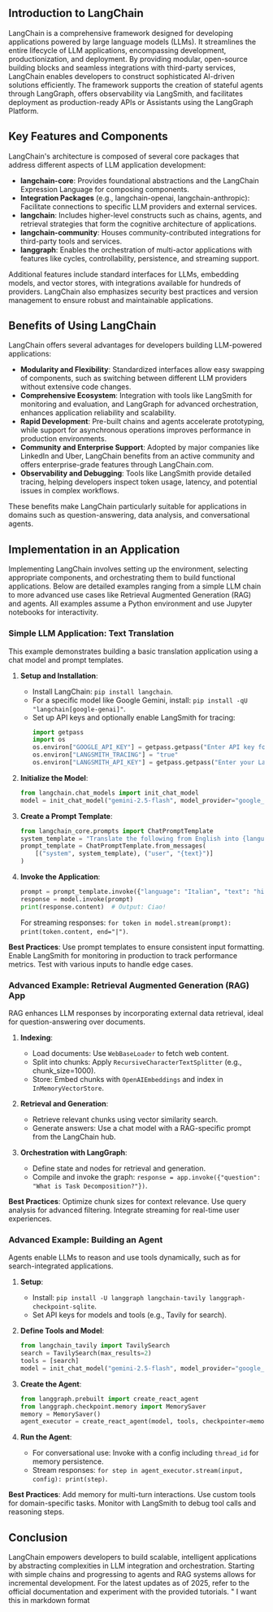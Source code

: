 

## Introduction to LangChain

LangChain is a comprehensive framework designed for developing applications powered by large language models (LLMs). It streamlines the entire lifecycle of LLM applications, encompassing development, productionization, and deployment. By providing modular, open-source building blocks and seamless integrations with third-party services, LangChain enables developers to construct sophisticated AI-driven solutions efficiently. The framework supports the creation of stateful agents through LangGraph, offers observability via LangSmith, and facilitates deployment as production-ready APIs or Assistants using the LangGraph Platform.

## Key Features and Components

LangChain's architecture is composed of several core packages that address different aspects of LLM application development:

- **langchain-core**: Provides foundational abstractions and the LangChain Expression Language for composing components.
- **Integration Packages** (e.g., langchain-openai, langchain-anthropic): Facilitate connections to specific LLM providers and external services.
- **langchain**: Includes higher-level constructs such as chains, agents, and retrieval strategies that form the cognitive architecture of applications.
- **langchain-community**: Houses community-contributed integrations for third-party tools and services.
- **langgraph**: Enables the orchestration of multi-actor applications with features like cycles, controllability, persistence, and streaming support.

Additional features include standard interfaces for LLMs, embedding models, and vector stores, with integrations available for hundreds of providers. LangChain also emphasizes security best practices and version management to ensure robust and maintainable applications.

## Benefits of Using LangChain

LangChain offers several advantages for developers building LLM-powered applications:

- **Modularity and Flexibility**: Standardized interfaces allow easy swapping of components, such as switching between different LLM providers without extensive code changes.
- **Comprehensive Ecosystem**: Integration with tools like LangSmith for monitoring and evaluation, and LangGraph for advanced orchestration, enhances application reliability and scalability.
- **Rapid Development**: Pre-built chains and agents accelerate prototyping, while support for asynchronous operations improves performance in production environments.
- **Community and Enterprise Support**: Adopted by major companies like LinkedIn and Uber, LangChain benefits from an active community and offers enterprise-grade features through LangChain.com.
- **Observability and Debugging**: Tools like LangSmith provide detailed tracing, helping developers inspect token usage, latency, and potential issues in complex workflows.

These benefits make LangChain particularly suitable for applications in domains such as question-answering, data analysis, and conversational agents.

## Implementation in an Application

Implementing LangChain involves setting up the environment, selecting appropriate components, and orchestrating them to build functional applications. Below are detailed examples ranging from a simple LLM chain to more advanced use cases like Retrieval Augmented Generation (RAG) and agents. All examples assume a Python environment and use Jupyter notebooks for interactivity.

### Simple LLM Application: Text Translation

This example demonstrates building a basic translation application using a chat model and prompt templates.

1. **Setup and Installation**:
   - Install LangChain: `pip install langchain`.
   - For a specific model like Google Gemini, install: `pip install -qU "langchain[google-genai]"`.
   - Set up API keys and optionally enable LangSmith for tracing:
     ```python
     import getpass
     import os
     os.environ["GOOGLE_API_KEY"] = getpass.getpass("Enter API key for Google Gemini: ")
     os.environ["LANGSMITH_TRACING"] = "true"
     os.environ["LANGSMITH_API_KEY"] = getpass.getpass("Enter your LangSmith API key: ")
     ```

2. **Initialize the Model**:
   ```python
   from langchain.chat_models import init_chat_model
   model = init_chat_model("gemini-2.5-flash", model_provider="google_genai")
   ```

3. **Create a Prompt Template**:
   ```python
   from langchain_core.prompts import ChatPromptTemplate
   system_template = "Translate the following from English into {language}"
   prompt_template = ChatPromptTemplate.from_messages(
       [("system", system_template), ("user", "{text}")]
   )
   ```

4. **Invoke the Application**:
   ```python
   prompt = prompt_template.invoke({"language": "Italian", "text": "hi!"})
   response = model.invoke(prompt)
   print(response.content)  # Output: Ciao!
   ```
   For streaming responses: `for token in model.stream(prompt): print(token.content, end="|")`.

**Best Practices**: Use prompt templates to ensure consistent input formatting. Enable LangSmith for monitoring in production to track performance metrics. Test with various inputs to handle edge cases.

### Advanced Example: Retrieval Augmented Generation (RAG) App

RAG enhances LLM responses by incorporating external data retrieval, ideal for question-answering over documents.

1. **Indexing**:
   - Load documents: Use `WebBaseLoader` to fetch web content.
   - Split into chunks: Apply `RecursiveCharacterTextSplitter` (e.g., chunk_size=1000).
   - Store: Embed chunks with `OpenAIEmbeddings` and index in `InMemoryVectorStore`.

2. **Retrieval and Generation**:
   - Retrieve relevant chunks using vector similarity search.
   - Generate answers: Use a chat model with a RAG-specific prompt from the LangChain hub.

3. **Orchestration with LangGraph**:
   - Define state and nodes for retrieval and generation.
   - Compile and invoke the graph: `response = app.invoke({"question": "What is Task Decomposition?"})`.

**Best Practices**: Optimize chunk sizes for context relevance. Use query analysis for advanced filtering. Integrate streaming for real-time user experiences.

### Advanced Example: Building an Agent

Agents enable LLMs to reason and use tools dynamically, such as for search-integrated applications.

1. **Setup**:
   - Install: `pip install -U langgraph langchain-tavily langgraph-checkpoint-sqlite`.
   - Set API keys for models and tools (e.g., Tavily for search).

2. **Define Tools and Model**:
   ```python
   from langchain_tavily import TavilySearch
   search = TavilySearch(max_results=2)
   tools = [search]
   model = init_chat_model("gemini-2.5-flash", model_provider="google_genai")
   ```

3. **Create the Agent**:
   ```python
   from langgraph.prebuilt import create_react_agent
   from langgraph.checkpoint.memory import MemorySaver
   memory = MemorySaver()
   agent_executor = create_react_agent(model, tools, checkpointer=memory)
   ```

4. **Run the Agent**:
   - For conversational use: Invoke with a config including `thread_id` for memory persistence.
   - Stream responses: `for step in agent_executor.stream(input, config): print(step)`.

**Best Practices**: Add memory for multi-turn interactions. Use custom tools for domain-specific tasks. Monitor with LangSmith to debug tool calls and reasoning steps.

## Conclusion

LangChain empowers developers to build scalable, intelligent applications by abstracting complexities in LLM integration and orchestration. Starting with simple chains and progressing to agents and RAG systems allows for incremental development. For the latest updates as of 2025, refer to the official documentation and experiment with the provided tutorials. "   I want this in markdown format
